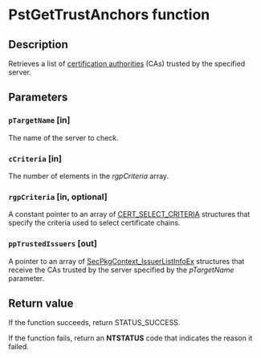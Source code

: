 # PstGetTrustAnchors function

## Description

Retrieves a list of [certification authorities](https://learn.microsoft.com/windows/desktop/SecGloss/c-gly) (CAs) trusted by the specified server.

## Parameters

### `pTargetName` [in]

The name of the server to check.

### `cCriteria` [in]

The number of elements in the *rgpCriteria* array.

### `rgpCriteria` [in, optional]

A constant pointer to an array of [CERT_SELECT_CRITERIA](https://learn.microsoft.com/windows/desktop/api/wincrypt/ns-wincrypt-cert_select_criteria) structures that specify the criteria used to select certificate chains.

### `ppTrustedIssuers` [out]

A pointer to an array of [SecPkgContext_IssuerListInfoEx](https://learn.microsoft.com/windows/desktop/api/schannel/ns-schannel-secpkgcontext_issuerlistinfoex) structures that receive the CAs trusted by the server specified by the *pTargetName* parameter.

## Return value

If the function succeeds, return STATUS_SUCCESS.

If the function fails, return an **NTSTATUS** code that indicates the reason it failed.
